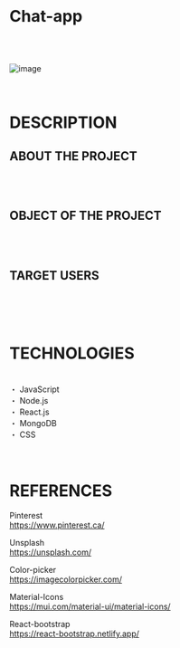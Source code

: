 
<br>

# Chat-app
<br>
<br>

![image](image.jpg)

<br>

# DESCRIPTION
## ABOUT THE PROJECT

<br>
<br>

## OBJECT OF THE PROJECT

<br>
<br>

## TARGET USERS

<br>
<br>
<br>

# TECHNOLOGIES 
<br>
・ JavaScript<br>
・ Node.js<br>
・ React.js<br>
・ MongoDB<br>
・ CSS<br>

<br>
<br>


# REFERENCES
Pinterest<br>
https://www.pinterest.ca/<br>

Unsplash<br>
https://unsplash.com/<br>

Color-picker<br>
https://imagecolorpicker.com/<br>

Material-Icons<br>
https://mui.com/material-ui/material-icons/<br>

React-bootstrap<br>
https://react-bootstrap.netlify.app/<br>
